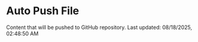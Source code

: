 # Auto Push File

Content that will be pushed to GitHub repository.
Last updated: 08/18/2025, 02:48:50 AM